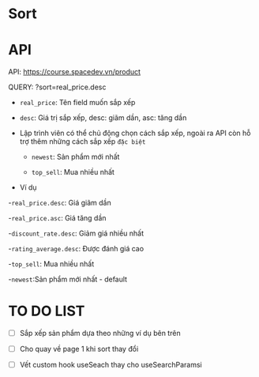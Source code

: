 # Sort

# API

API: https://course.spacedev.vn/product

QUERY: ?sort=real_price.desc

- `real_price`: Tên field muốn sắp xếp

- `desc`: Giá trị sắp xếp, desc: giãm dần, asc: tăng dần

- Lập trình viên có thể chủ động chọn cách sắp xếp, ngoài ra API còn hỗ trợ thêm những cách sắp xếp `đặc biệt`

    - `newest`: Sản phẩm mới nhất

    - `top_sell`: Mua nhiều nhất


- Ví dụ

-`real_price.desc`: Giá giãm dần

-`real_price.asc`: Giá tăng dần

-`discount_rate.desc`: Giảm giá nhiều nhất

-`rating_average.desc`: Được đánh giá cao

-`top_sell`: Mua nhiều nhất

-`newest`:Sản phẩm mới nhất - default


# TO DO LIST

- [ ] Sắp xếp sản phẩm dựa theo những ví dụ bên trên

- [ ] Cho quay về page 1 khi sort thay đổi

- [ ] Vết custom hook useSeach thay cho useSearchParamsi